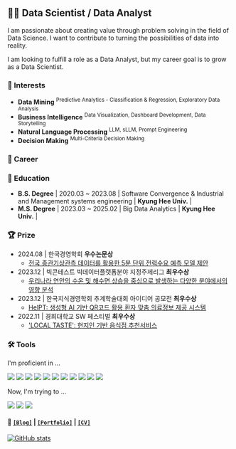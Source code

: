## 👨‍💻 Data Scientist / Data Analyst

I am passionate about creating value through problem solving in the field of Data Science.
I want to contribute to turning the possibilities of data into reality.

I am looking to fulfill a role as a Data Analyst, but my career goal is to grow as a Data Scientist. 

### 🚩 Interests

- **Data Mining** <sup>Predictive Analytics - Classification & Regression, Exploratory Data Analysis</sup>
- **Business Intelligence** <sup>Data Visualization, Dashboard Development, Data Storytelling</sup>
- **Natural Language Processing** <sup>LLM, sLLM, Prompt Engineering</sup>
- **Decision Making** <sup>Multi-Criteria Decision Making</sup>

### 🏢 Career

### 🏫 Education

- **B.S. Degree** | 2020.03 ~ 2023.08 | Software Convergence & Industrial and Management systems engineering  | **Kyung Hee Univ.** |
- **M.S. Degree** | 2023.03 ~ 2025.02 | Big Data Analytics | **Kyung Hee Univ.** |

### 🏆 Prize

- 2024.08 | 한국경영학회 **우수논문상**
  - [전국 종관기상관측 데이터를 활용한 5분 단위 전력수요 예측 모델 제안](https://glorious-firewall-b13.notion.site/5-25cd0e7022a847c59cdc960b88df86c8?pvs=4)
- 2023.12 | 빅콘테스트 빅데이터플랫폼분야 지정주제리그 **최우수상**
  - [우리나라 연안의 수온 및 해수면 상승을 중심으로 발생하는 다양한 분야에서의 영향 분석](https://glorious-firewall-b13.notion.site/863154ddc10d4bb690ca7988e5ce2a66?pvs=4)
- 2023.12 | 한국지식경영학회 추계학술대회 아이디어 공모전 **최우수상**
  - [HelPT: 생성형 AI 기반 QR코드 활용 환자 맞춤 의료정보 제공 시스템](https://glorious-firewall-b13.notion.site/HelPT-AI-QR-eeb6da64e9614ed88f390557a17646a7?pvs=4)
- 2022.11 | 경희대학교 SW 페스티벌 **최우수상** 
  - ['LOCAL TASTE': 현지인 기반 음식점 추천서비스](https://glorious-firewall-b13.notion.site/LOCAL-TASTE-7e4f6ece7b7443769122a221a3fbe166?pvs=4)

### 🛠️ Tools

I'm proficient in ... 

<img src="https://img.shields.io/badge/Python-3776AB?style=flat-square&logo=python&logoColor=white"/> <img src="https://img.shields.io/badge/Pandas-150458?style=flat-square&logo=pandas&logoColor=white"/> <img src="https://img.shields.io/badge/Plotly-3F4F75?style=flat-square&logo=plotly&logoColor=white"/> <img src="https://img.shields.io/badge/Scikit_learn-F7931E?style=flat-square&logo=scikit-learn&logoColor=white"/> <img src="https://img.shields.io/badge/Hugging Face-FFD21E?style=flat-square&logo=Hugging Face&logoColor=white"/> <img src="https://img.shields.io/badge/OpenAI API-412991?style=flat-square&logo=OpenAI&logoColor=white"/> <img src="https://img.shields.io/badge/PyTorch-EE4C2C?style=flat-square&logo=Pytorch&logoColor=white"/> <img src="https://img.shields.io/badge/MySQL-4479A1?style=flat-square&logo=MySQL&logoColor=white"/> <img src="https://img.shields.io/badge/PostgreSQL-4169E1?style=flat-square&logo=PostgreSQL&logoColor=white"/> <img src="https://img.shields.io/badge/AWS-FF9900?style=flat-square&logo=Amazon Web Services&logoColor=white"/> <img src="https://img.shields.io/badge/Django-092E20?style=flat-square&logo=Django&logoColor=white"/>

Now, I'm trying to ...

<img src="https://img.shields.io/badge/DuckDB-FFF000?style=flat-square&logo=DuckDB&logoColor=white"/> <img src="https://img.shields.io/badge/MLflow-0194E2?style=flat-square&logo=mlflow&logoColor=white"/> <img src="https://img.shields.io/badge/LangChain-1C3C3C?style=flat-square&logo=langchain&logoColor=white"/>


#### 📑 [`[Blog]`](https://minsuk1003.github.io/) | [`[Portfolio]`](https://glorious-firewall-b13.notion.site/Minsuk-Kang-59e1844c73fe4c20a8aaaf86c23f1a39?pvs=4) | [`[CV]`](https://www.canva.com/design/DAGaxqkzakQ/aZ6ld0LO09vdDzJmFYEWlw/view?utm_content=DAGaxqkzakQ&utm_campaign=designshare&utm_medium=link2&utm_source=uniquelinks&utlId=hf7ff233960)



[![GitHub stats](https://github-readme-stats.vercel.app/api?username=minsuk1003)](https://github.com/minsuk1003/github-readme-stats)

